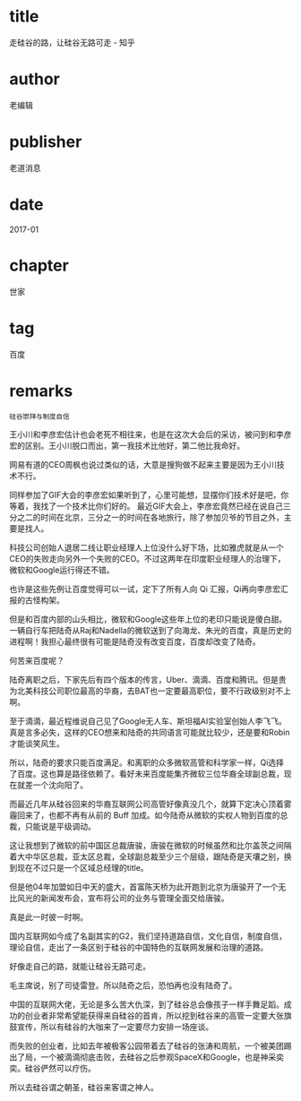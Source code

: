 # title
走硅谷的路，让硅谷无路可走 - 知乎

# author
老编辑

# publisher
老道消息

# date
2017-01

# chapter
世家

# tag
百度

# remarks
`硅谷崇拜与制度自信`

王小川和李彦宏估计也会老死不相往来，也是在这次大会后的采访，被问到和李彦宏的区别。王小川脱口而出，第一我技术比他好，第二他比我命好。


网易有道的CEO周枫也说过类似的话，大意是搜狗做不起来主要是因为王小川技术不行。


同样参加了GIF大会的李彦宏如果听到了，心里可能想，显摆你们技术好是吧，你等着，我找了一个技术比你们好的。
最近GIF大会上，李彦宏竟然已经在说自己三分之二的时间在北京，三分之一的时间在各地旅行，除了参加贝爷的节目之外，主要是找人。


科技公司创始人退居二线让职业经理人上位没什么好下场，比如雅虎就是从一个CEO的失败走向另外一个失败的CEO。不过这两年在印度职业经理人的治理下，微软和Google运行得还不错。


也许是这些先例让百度觉得可以一试，定下了所有人向 Qi 汇报，Qi再向李彦宏汇报的古怪构架。

但是和百度内部的山头相比，微软和Google这些年上位的老印只能说是傻白甜。一辆自行车把陆奇从Raj和Nadella的微软送到了向海龙、朱光的百度，真是历史的进程啊！我担心最终很有可能是陆奇没有改变百度，百度却改变了陆奇。


何苦来百度呢？


陆奇离职之后，下家先后有四个版本的传言，Uber、滴滴、百度和腾讯。但是贵为北美科技公司职位最高的华裔，去BAT也一定要最高职位，要不行政级别对不上啊。


至于滴滴，最近程维说自己见了Google无人车、斯坦福AI实验室创始人李飞飞。真是言多必失，这样的CEO想来和陆奇的共同语言可能就比较少，还是要和Robin才能谈笑风生。


所以，陆奇的要求只能百度满足。和离职的众多微软高管和科学家一样，Qi选择了百度。这也算是路径依赖了。看好未来百度能集齐微软三位华裔全球副总裁，现在就差一个沈向阳了。


而最近几年从硅谷回来的华裔互联网公司高管好像真没几个，就算下定决心顶着雾霾回来了，也都不再有从前的 Buff 加成。如今陆奇从微软的实权人物到百度的总裁，只能说是平级调动。


这让我想到了微软的前中国区总裁唐骏，唐骏在微软的时候虽然和比尔盖茨之间隔着大中华区总裁，亚太区总裁，全球副总裁至少三个层级，跟陆奇是天壤之别，换到现在不过只是一个区域总经理的title。


但是他04年加盟如日中天的盛大，首富陈天桥为此开跑到北京为唐骏开了一个无比风光的新闻发布会，宣布将公司的业务与管理全面交给唐骏。


真是此一时彼一时啊。



国内互联网如今成了名副其实的G2，我们坚持道路自信，文化自信，制度自信，理论自信，走出了一条区别于硅谷的中国特色的互联网发展和治理的道路。


好像走自己的路，就能让硅谷无路可走。


毛主席说，别了司徒雷登。所以陆奇之后，恐怕再也没有陆奇了。

中国的互联网大佬，无论是多么苦大仇深，到了硅谷总会像孩子一样手舞足蹈。成功的创业者非常希望能获得来自硅谷的首肯，所以挖到硅谷来的高管一定要大张旗鼓宣传，所以有硅谷的大咖来了一定要尽力安排一场座谈。


而失败的创业者，比如去年被极客公园带着去了硅谷的张涛和周航，一个被美团踢出了局，一个被滴滴彻底击败，去硅谷之后参观SpaceX和Google，也是神采奕奕。硅谷俨然可以疗伤。


所以去硅谷谓之朝圣，硅谷来客谓之神人。

